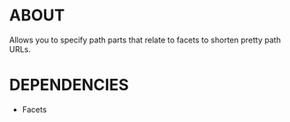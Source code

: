 ABOUT
=====

Allows you to specify path parts that relate to facets to shorten pretty path URLs.

DEPENDENCIES
============

- Facets

